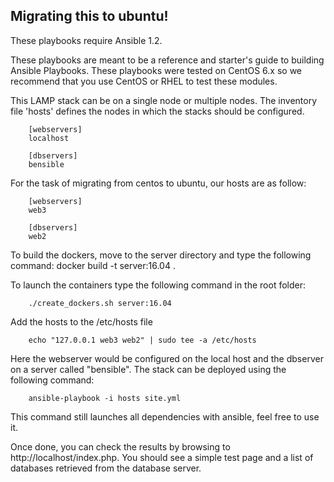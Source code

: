 Migrating this to ubuntu!
-------------------------------------------

These playbooks require Ansible 1.2.

These playbooks are meant to be a reference and starter's guide to building
Ansible Playbooks. These playbooks were tested on CentOS 6.x so we recommend
that you use CentOS or RHEL to test these modules.

This LAMP stack can be on a single node or multiple nodes. The inventory file
'hosts' defines the nodes in which the stacks should be configured.

        [webservers]
        localhost

        [dbservers]
        bensible


For the task of migrating from centos to ubuntu, our hosts are as follow:

        [webservers]
        web3
        
        [dbservers]
        web2

To build the dockers, move to the server directory and type the following command:
        docker build -t server:16.04 .

To launch the containers type the following command in the root folder:
        
        ./create_dockers.sh server:16.04

Add the hosts to the /etc/hosts file
        
        echo "127.0.0.1 web3 web2" | sudo tee -a /etc/hosts

Here the webserver would be configured on the local host and the dbserver on a
server called "bensible". The stack can be deployed using the following
command:

        ansible-playbook -i hosts site.yml

This command still launches all dependencies with ansible, feel free to use it.

Once done, you can check the results by browsing to http://localhost/index.php.
You should see a simple test page and a list of databases retrieved from the
database server.
